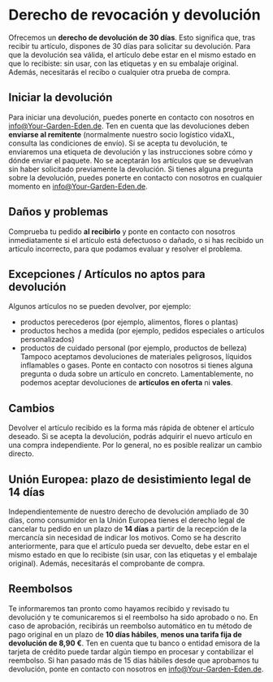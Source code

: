 # Derecho de revocación y devolución
Ofrecemos un **derecho de devolución de 30 días**. Esto significa que, tras recibir tu artículo, dispones de 30 días para solicitar su devolución.
Para que la devolución sea válida, el artículo debe estar en el mismo estado en que lo recibiste: sin usar, con las etiquetas y en su embalaje original. Además, necesitarás el recibo o cualquier otra prueba de compra.
## Iniciar la devolución
Para iniciar una devolución, puedes ponerte en contacto con nosotros en [info@Your-Garden-Eden.de](mailto:info@Your-Garden-Eden.de). Ten en cuenta que las devoluciones deben **enviarse al remitente** (normalmente nuestro socio logístico vidaXL, consulta las condiciones de envío).
Si se acepta tu devolución, te enviaremos una etiqueta de devolución y las instrucciones sobre cómo y dónde enviar el paquete. No se aceptarán los artículos que se devuelvan sin haber solicitado previamente la devolución.
Si tienes alguna pregunta sobre la devolución, puedes ponerte en contacto con nosotros en cualquier momento en [info@Your-Garden-Eden.de](mailto:info@Your-Garden-Eden.de).
## Daños y problemas
Comprueba tu pedido **al recibirlo** y ponte en contacto con nosotros inmediatamente si el artículo está defectuoso o dañado, o si has recibido un artículo incorrecto, para que podamos evaluar y resolver el problema.
## Excepciones / Artículos no aptos para devolución
Algunos artículos no se pueden devolver, por ejemplo:
*  productos perecederos (por ejemplo, alimentos, flores o plantas)
*  productos hechos a medida (por ejemplo, pedidos especiales o artículos personalizados)
*  productos de cuidado personal (por ejemplo, productos de belleza)
Tampoco aceptamos devoluciones de materiales peligrosos, líquidos inflamables o gases. Ponte en contacto con nosotros si tienes alguna pregunta o duda sobre un artículo en concreto.
Lamentablemente, no podemos aceptar devoluciones de **artículos en oferta** ni **vales**.
## Cambios
Devolver el artículo recibido es la forma más rápida de obtener el artículo deseado. Si se acepta la devolución, podrás adquirir el nuevo artículo en una compra independiente. Por lo general, no es posible realizar un cambio directo.
## Unión Europea: plazo de desistimiento legal de 14 días
Independientemente de nuestro derecho de devolución ampliado de 30 días, como consumidor en la Unión Europea tienes el derecho legal de cancelar tu pedido en un plazo de **14 días** a partir de la recepción de la mercancía sin necesidad de indicar los motivos. Como se ha descrito anteriormente, para que el artículo pueda ser devuelto, debe estar en el mismo estado en que lo recibiste (sin usar, con las etiquetas y el embalaje original). Además, necesitarás el comprobante de compra.
## Reembolsos
Te informaremos tan pronto como hayamos recibido y revisado tu devolución y te comunicaremos si el reembolso ha sido aprobado o no.
En caso de aprobación, recibirás un reembolso automático en tu método de pago original en un plazo de **10 días hábiles**, **menos una tarifa fija de devolución de 8,90 €**.
Ten en cuenta que tu banco o entidad emisora de la tarjeta de crédito puede tardar algún tiempo en procesar y contabilizar el reembolso. Si han pasado más de 15 días hábiles desde que aprobamos tu devolución, ponte en contacto con nosotros en [info@Your-Garden-Eden.de](mailto:info@Your-Garden-Eden.de).